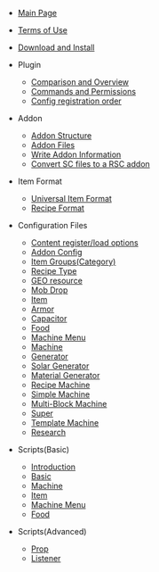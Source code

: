 * [Main Page](/en-us/README.md)
* [Terms of Use](/en-us/declaration.md)
* [Download and Install](/en-us/download-and-install.md)

* Plugin
  * [Comparison and Overview](/en-us/plugin/comparison.md)
  * [Commands and Permissions](/en-us/plugin/commands-and-permissions.md)
  * [Config registration order](/en-us/plugin/registration-order.md)

* Addon

  * [Addon Structure](/en-us/addon/structure.md)
  * [Addon Files](/en-us/addon/file.md)
  * [Write Addon Information](/en-us/addon/learn-to-write-addons-information.md)
  * [Convert SC files to a RSC addon](/en-us/addon/sc-to-rsc.md)

* Item Format

  * [Universal Item Format](/en-us/format/universal-item-format.md)
  * [Recipe Format](/en-us/format/recipe.md)

* Configuration Files

  * [Content register/load options](/en-us/file/context-options.md)
  * [Addon Config](/en-us/file/addon_config.md)
  * [Item Groups(Category)](/en-us/file/groups.md)
  * [Recipe Type](/en-us/file/recipe_type.md)
  * [GEO resource](/en-us/file/geo.md)
  * [Mob Drop](/en-us/file/mob_drops.md)
  * [Item](/en-us/file/items.md)
  * [Armor](/en-us/file/armors.md)
  * [Capacitor](/en-us/file/capacitors.md)
  * [Food](/en-us/file/foods.md)
  * [Machine Menu](/en-us/file/menu.md)
  * [Machine](/en-us/file/machine.md)
  * [Generator](/en-us/file/generators.md)
  * [Solar Generator](/en-us/file/solar_generators.md)
  * [Material Generator](/en-us/file/mat_generators.md)
  * [Recipe Machine](/en-us/file/recipe_machines.md)
  * [Simple Machine](/en-us/file/simple_machines.md)
  * [Multi-Block Machine](/en-us/file/multi-block-machine.md)
  * [Super](/en-us/file/supers.md)
  * [Template Machine](/en-us/file/template_machines.md)
  * [Research](/en-us/file/research.md)
* Scripts(Basic)

  * [Introduction](/en-us/scripts-basic/introduction.md)
  * [Basic](/en-us/scripts-basic/basic.md)
  * [Machine](/en-us/scripts-basic/machines.md)
  * [Item](/en-us/scripts-basic/items.md)
  * [Machine Menu](/en-us/scripts-basic/machine_menus.md)
  * [Food](/en-us/scripts-basic/foods.md)
* Scripts(Advanced)
  * [Prop](/en-us/scripts-advanced/item-consume.md)
  * [Listener](/en-us/scripts-advanced/listener.md)
